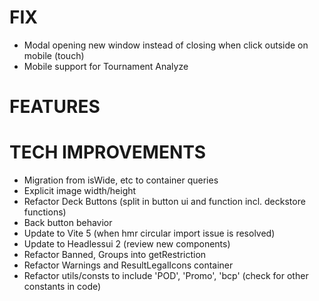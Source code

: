 # FIX
- Modal opening new window instead of closing when click outside on mobile (touch)
- Mobile support for Tournament Analyze

# FEATURES

# TECH IMPROVEMENTS
- Migration from isWide, etc to container queries
- Explicit image width/height
- Refactor Deck Buttons (split in button ui and function incl. deckstore functions)
- Back button behavior
- Update to Vite 5 (when hmr circular import issue is resolved)
- Update to Headlessui 2 (review new components)
- Refactor Banned, Groups into getRestriction
- Refactor Warnings and ResultLegalIcons container
- Refactor utils/consts to include 'POD', 'Promo', 'bcp' (check for other constants in code)

